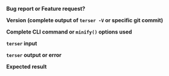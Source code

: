 <!--
Consider supporting the project!
https://opencollective.com/terser
-->

**Bug report or Feature request?**

<!-- Note: sub-optimal but correct code is NOT a bug. -->

**Version (complete output of `terser -V` or specific git commit)**

**Complete CLI command or `minify()` options used**

<!-- Note: if you used the node API directly, you're expected to enable the source-map-support module such that your stack traces make sense. -->

**`terser` input**

<!--
Complete valid ECMAScript code exhibiting the issue with
`terser` ALONE - without third party tools or libraries.
This means no webpack, rollup, browserify or parcel, among others.
Ideally the input should be as small as possible.
Code must be in text form - not a screen cap.
Post a link to a gist if necessary.

Issues without a reproducible test case will be closed.
-->

**`terser` output or error**

**Expected result**

